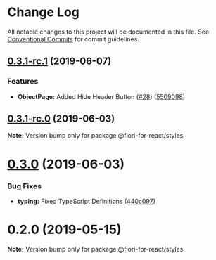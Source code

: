 # Change Log

All notable changes to this project will be documented in this file.
See [Conventional Commits](https://conventionalcommits.org) for commit guidelines.

## [0.3.1-rc.1](https://github.com/SAP/fiori-for-react/packages/styles/compare/v0.3.1-rc.0...v0.3.1-rc.1) (2019-06-07)


### Features

* **ObjectPage:** Added Hide Header Button ([#28](https://github.com/SAP/fiori-for-react/packages/styles/issues/28)) ([5509098](https://github.com/SAP/fiori-for-react/packages/styles/commit/5509098))





## [0.3.1-rc.0](https://github.com/SAP/fiori-for-react/packages/styles/compare/v0.3.0...v0.3.1-rc.0) (2019-06-03)

**Note:** Version bump only for package @fiori-for-react/styles





# [0.3.0](https://github.com/SAP/fiori-for-react/v0.2.0...v0.3.0) (2019-06-03)

### Bug Fixes

* **typing:** Fixed TypeScript Definitions ([440c097](https://github.com/SAP/fiori-for-react/packages/styles/commit/440c097))


# 0.2.0 (2019-05-15)

**Note:** Version bump only for package @fiori-for-react/styles
